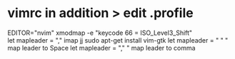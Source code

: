 # vimrc in addition > edit .profile

EDITOR="nvim"
xmodmap -e "keycode 66 = ISO_Level3_Shift"  
let mapleader = ","
imap jj <Esc>
sudo apt-get install vim-gtk
let mapleader = " " " map leader to Space
let mapleader = "," " map leader to comma
  
